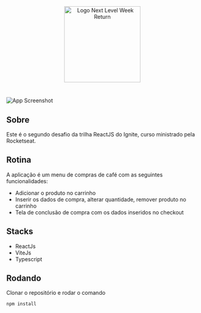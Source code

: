 <div align=center>
  <img src="https://i.imgur.com/cVAsZfL.png" alt="Logo Next Level Week Return" width="200px">
</div>

#

![App Screenshot](https://i.imgur.com/mxZdNUW.png)

## Sobre

Este é o segundo desafio da trilha ReactJS do Ignite, curso ministrado pela Rocketseat.

## Rotina

A aplicação é um menu de compras de café com as seguintes funcionalidades:

- Adicionar o produto no carrinho
- Inserir os dados de compra, alterar quantidade, remover produto no carrinho
- Tela de conclusão de compra com os dados inseridos no checkout

## Stacks

- ReactJs
- ViteJs
- Typescript

## Rodando

Clonar o repositório e rodar o comando

```
npm install
```
